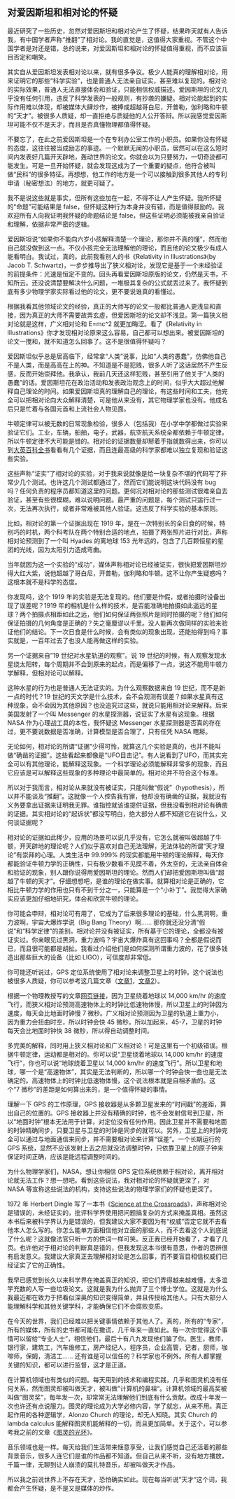 <div class="inner">
<h2>对爱因斯坦和相对论的怀疑</h2>
<p>最近研究了一些历史，忽然对爱因斯坦和相对论产生了怀疑，结果昨天就有人告诉我，有中国学者声称“推翻”了相对论。我的直觉是，这值得大家重视。不管这个中国学者是对还是错，总的说来，对爱因斯坦和相对论的怀疑值得重视，而不应该盲目否定和嘲笑。</p>
<p>其实自从爱因斯坦发表相对论以来，就有很多争议。极少人能真的理解相对论，用来证明它的那些“科学实验”，也是普通人无法亲自证实，甚至难以复现的。相对论的实际效果，普通人无法直接体会和验证，只能相信权威描述。爱因斯坦的论文几乎没有任何引用，违反了科学发表的一般规则，有抄袭的嫌疑。相对论能起到的实际作用难以体现，却被媒体大肆炒作，被捧成超越哥白尼，开普勒，伽利略和牛顿的“天才”。被很多人质疑，却一直拒绝与质疑他的人公开答辩。所以我感觉爱因斯坦可能不仅不是天才，而且是否真懂物理都值得怀疑。</p>
<p>不要忘了，在此之前爱因斯坦是一个在专利办公室工作的小职员。如果你没有怀疑的态度，这往往被当成励志的事迹。一个默默无闻的小职员，居然可以在这么短时间内发表好几篇开天辟地，轰动世界的论文。你就会以为只要努力，一切奇迹都可能发生。可是一旦开始怀疑，就会发现这成为了一个重要的疑点，他符合被叫做“民科”的很多特征。再想想，他工作的地方是一个可以接触到很多其他人的专利申请（秘密想法）的地方，就更可疑了。</p>
<p>我不是说这些就是事实，但所有这些加在一起，不得不让人产生怀疑。我所怀疑的“命题”可能结果是 false，但怀疑这种行为本身并没有错，而是值得鼓励的。我欢迎所有人向我证明我怀疑的命题结论是 false，但这些证明必须能被我亲自验证和理解，依据非常严密的逻辑。</p>
<p>爱因斯坦说“如果你不能向六岁小孩解释清楚一个理论，那你并不真的懂”，然而他自己就没做到这一点。不仅小孩完全无法理解他的理论，而且他的论文极少有成人能看明白。我试过，真的。此前我看别人的书《Relativity in Illustrations》(by Jacob T. Schwartz)，一步步推导出了狭义相对论，发现它是基于一个未经验证的前提条件：光速是恒定不变的。回头再看爱因斯坦原版的论文，仍然是天书，不知所云。还没说清楚要解决什么问题，一堆极其复杂的公式就丢过来了。我怀疑到底有多少物理学家实际看过他的论文，更不要说谁真的看懂过。</p>
<p>根据我看其他领域论文的经验，真正的大师写的论文一般都比普通人更浅显和直接，因为真正的大师不需要故弄玄虚，但爱因斯坦的论文却不浅显。第一篇狭义相对论就是这样，广义相对论和 E=mc^2 就更加晦涩。看了《Relativity in Illustrations》你才发现相对论原来这么容易，自己都可以想出来。被爱因斯坦的论文一搅和，就不知道怎么回事了。这不是很值得怀疑吗？</p>
<p>爱因斯坦似乎总是居高临下，经常拿“人类”说事，比如“人类的愚蠢”，仿佛他自己不是人类，而是高高在上的神。不知道是不是犯贱，很多人听了这话居然不产生反感，反而开始崇拜他。我承认，我前几天还这样犯贱，甚至引用了他关于“人类的愚蠢”的话。爱因斯坦花在政治活动和发表政治观念上的时间，似乎大大超过他解释自己理论的时间。如果爱因斯坦真的理解自己的理论，有这些时间和工夫，他完全可以把相对论向大众解释清楚，可是他从来没有，其它物理学家也没有。他成名后只是忙着与各国元首和上流社会人物见面。</p>
<p>牛顿定律可以被无数的日常现象检验，很多人（包括我）在小学中学都做过实验来验证它们。工业，车辆，船舶，电子，武器，航空航天系统全都依赖于牛顿定律，所以牛顿定律不大可能是错的。相对论的证据数量却掰着手指就数得出来，你可以到<a href="https://www.britannica.com/science/relativity/Experimental-evidence-for-general-relativity">大英百科全书</a>看看有几个证据，而且连最高级的科学家都难以独立复现和验证这些实验。</p>
<p>这些声称“证实”了相对论的实验，对于我来说就像是给一块复杂不堪的代码写了非常少几个测试。也许这几个测试都通过了，然而它们能说明这块代码没有 bug 吗？任何负责的程序员都知道这里的问题。更何况对相对论的那些测试很难亲自去验证，甚至有些很模糊，难以说明问题。最严重的问题是，每个测试只运行过一次，无法再次执行，或者非常难被其他人验证。这违反了科学实验的基本原则。</p>
<p>比如，相对论的第一个证据出现在 1919 年，是在一次特别长的全日食的时候，特别巧的时机，两个科考队在两个特别合适的地点，拍摄了两张照片进行对比，声称相对论预测到了一个叫 Hyades 的离地球 153 光年远的，包含了几百颗恒星的星团的光线，因为太阳引力造成弯曲。</p>
<p>当年就因为这一个实验的“成功”，媒体声称相对论已经被证实，很快把爱因斯坦炒得大红大紫，说他超越了哥白尼，开普勒，伽利略和牛顿。这不让你产生疑惑吗？这根本就不是科学的态度。</p>
<p>你发现吗，这个 1919 年的实验是无法复现的。他们要是作假，或者拍摄时设备出现了误差呢？1919 年的相机是什么样的技术，是否能准确地拍摄如此遥远的星球？两个拍摄点相距如此之远，他们如何保证两张照片是同时拍摄的呢？他们如何保证拍摄的几何角度是正确的？失之毫厘谬以千里。没人能再次做同样的实验来验证他们的结论。下一次日食是什么时候，会有类似的现象出现，还能拍得到吗？事实就是，一百年过去了也没人能再做这样的实验。</p>
<p>另一个证据来自”19 世纪对水星轨道的观察”。说 19 世纪的时候，有人观察发现水星绕太阳转，每个周期并不会到原来的起点，而是偏移了一点，说这不能用牛顿力学解释，但相对论可以解释。</p>
<p>这种水星的行为也是普通人无法证实的。为什么观察数据来自 19 世纪，而不是新一点的时代？19 世纪的天文学是什么技术，会不会观测有误差？如果水星真有这种现象，会不会因为其他原因？也没追究过这些，就说只能用相对论来解释。后来美国发射了一个叫 Messenger 的水星探测器，说证实了水星有这现象。根据 NASA 作为心理战工具的本性，我怀疑这 Messenger 水星探测器是否真的存在过，更不要说数据是否准确，计算模型是否合理了，只有任凭 NASA 瞎掰。</p>
<p>无论如何，相对论的所谓“证据”少得可怜，就算这几个实验是真的，也并不能叫做“确凿的证据”。这些看起来都像是“UFO目击记”。有人说看到了UFO，而其实完全可以有其他理论，能解释这现象。一个科学理论必须能解释非常多的现象，而且它应该是可以解释这些现象的多种理论中最简单的。相对论并不符合这个标准。</p>
<p>所以对于我而言，相对论从来就没有被证实，只能叫做“假说”（hypothesis），所以并不能谈及“推翻”。这就像一个人控告我有罪，他却没有确凿的证据，我就没有义务要拿出证据来证明我无罪。谁指控就该谁提供证据，但我没看到相对论有确凿的证据。其实相对论的“起诉状”都没写明白，绝大部分人都不知道它在说什么，又何谈证据呢？</p>
<p>相对论的证据如此稀少，应用的场景可以说几乎没有，它怎么就被叫做超越了牛顿，开天辟地的理论呢？人们似乎喜欢对自己无法理解，无法体验的所谓“天才理论”有崇拜的心理。人类生活中 99.999% 的现实都能用牛顿的理论解释，每天你都能验证牛顿力学的正确性，只有极少数看不见摸不着，外太空的，无法亲自体会和验证的现象，别人跟你说得用爱因斯坦的理论。然而人们却把爱因斯坦叫做“超越了牛顿的天才”。仔细想想吧，是谁的理论在做实事。就算相对论是正确的，它相比牛顿力学的作用也只有不到千分之一，只能算是一个“小补丁”。我觉得大家确实应该更加仔细地研究，体会和欣赏牛顿的理论。</p>
<p>你可能会申辩，相对论可有用了，它成为了后来很多理论的基础，什么黑洞啊，重力波啊，宇宙大爆炸学说（Big Bang Theory）啊…… 那你就还没分清“假说”和“科学定律”的差别。相对论并没有被证实，所有基于它的理论，全都没有被证实过。你亲眼见过黑洞，重力波吗？宇宙大爆炸真有这回事吗？全都是假说而已，而且很可能都是胡扯。我看过介绍他们是如何探测所谓重力波的，花了很多钱造出那些巨大的设备（比如 LIGO），可信度却非常低。</p>
<p>你可能还听说过，GPS 定位系统使用了相对论来调整卫星上的时钟。这个说法也被很多人质疑，你可以参考这几篇文章（<a href="http://www.alternativephysics.org/book/GPSmythology.htm">文章1</a>，<a href="https://medium.com/@GatotSoedarto/top-4-reasons-why-gps-doesnt-need-einstein-s-relativity-895cabc6e619">文章2</a>）。</p>
<p>根据一个物理教授写的文章<a href="https://physicscentral.com/explore/writers/will.cfm?continueFlag=3c84aba42763d929cb1985f89b13faf2">网页链接</a>，因为卫星绕着地球以 14,000 km/hr 的速度飞行，而狭义相对论预测高速物体上的时钟比低速物体慢，所以卫星上的时钟因为速度，每天会比地面时钟慢 7 微秒。广义相对论预测因为卫星的轨道上重力小，因为重力会扭曲时空，所以时钟会快 45 微秒。所以加起来，45-7，卫星的时钟每天会比地面时钟快 38 微秒，所以得自动调整时间。</p>
<p>多完美的解释，同时用上狭义相对论和广义相对论！可是这里有一个初级错误。根据牛顿定律，运动都是相对的。你可以说“卫星绕着地球以 14,000 km/hr 的速度飞行”，你也可以说“地球绕着卫星以 14,000 km/hr 的速度飞行”。所以卫星和地球，哪一个是“高速物体”，其实是无法判断的，所以哪一个时钟会快一些也是无法确定的。高速物体上的时钟比低速物体慢，这个说法根本就是自相矛盾的。这个“7 微秒”的差距是如何算出来的，是一个值得怀疑的事情。</p>
<p>理解一下 GPS 的工作原理，GPS 接收器是从多颗卫星发来的“时间戳”的差距，算出自己的位置的。GPS 接收器上并没有精确的时钟，也不会发射信号到卫星，所以“地面时钟”根本无法用于计算，对定位没有任何作用。因此卫星并不需要和地面的时钟精确同步，只要卫星与卫星的时钟是同步的就可以。另外，卫星上的时钟完全可以通过与地面通信来同步，并不需要相对论来计算“误差”。一个长期运行的 GPS 系统，显然不应该发射上去之后就没法调整时钟，只依靠卫星上的原子钟来保证时间正确，应该是能远程调整时间的。</p>
<p>为什么物理学家们，NASA，想让你相信 GPS 定位系统依赖于相对论，离开相对论就无法工作？想一想吧。看到这些说法，我对相对论的怀疑就更深了，对 NASA 等宣称这些说法的机构，支持这些说法的物理学家们的怀疑也更深了。</p>
<p>1972 年 Herbert Dingle 写了一本书《<a href="http://blog.hasslberger.com/Dingle_SCIENCE_at_the_Crossroads.pdf">Science at the Crossroads</a>》，声称相对论是错误的，未经证实的，批评科学界使用把问题搞复杂的方式来掩盖真相。虽然这本书后来被科学界认为是错误的，但我建议大家不要因为有“权威”否定它就不去看他本人怎么写的。你怎么能单方面相信他对立面的那些人，而不去看这个人到底说了什么呢？这就像法官只听一方的供词一样可笑。反正我已经开始看了，才看了几页。也许他对于相对论的判断真是错的，但我发现这本书很有意思，作者的思辨很有启发意义。我建议大家真正去理解相对论是怎么回事，而不要盲目相信权威们已经证实了它的正确性。</p>
<p>我早已感觉到长久以来科学界在掩盖真正的知识，把它们弄得越来越难懂，太多滥竽充数的人写一些垃圾论文。这就是我为什么抛弃了三个博士学位。这就是为什么我最近都在致力于把看似深奥的知识变得简单，并且传授给其他人。只有大部分人能理解科学和其他关键学科，才能确保它们不会腐败变质。</p>
<p>在今天的世界，我们已经难以把关键事情依赖于其他人了。真的，所有的“专家”，所有的媒体，所有的史书都可能在撒谎，几千年来一直如此。每一次你觉得这个事情可以留给“专业人士”，相信他们，最后十有八九发现他们骗了你。医生，教师，银行家，建筑工，汽车维修工，房产经纪人，程序员，企业高管，记者，厨师，咖啡师，保姆，清洁工…… 还有谁是可以信任的？科学家也不例外。所有人都掌握关键的知识，都可以进行监督，这才是正道。</p>
<p>在计算机领域也有类似的问题。每天用到的技术和编程实践，几乎和图灵机没有任何关系，然而图灵却被叫做天才，被叫做”计算机的鼻祖“。计算机领域的最高奖被叫做”图灵奖“，每年发一次，却常常无法理解他们到底有什么贡献。改成十年发一次也许还有点说服力。图灵的理论成为大学必修内容，学了就忘，从来不用。真正起作用的各种逻辑学，Alonzo Church 的理论，却无人知晓。其实 Church 的 lambda calculus 能解释图灵机能解释的一切，而且更加简单。关于这个，可以参考我之前的文章《<a href="http://www.yinwang.org/blog-cn/2015/10/18/turing">图灵的光环</a>》。</p>
<p>音乐领域也是一样。每天给我们生活带来惬意享受，让我们感觉自己还活着的那些背景音乐，很多人连它们是谁的作品都不知道。但自己从来不听，没有地方播放，千篇一律，无聊到让人崩溃的莫扎特音乐，却被叫做天才作品。</p>
<p>所以我之前说世界上不存在天才，恐怕确实如此。现在每当听说”天才“这个词，我都会产生怀疑，是不是又是媒体的炒作。</p>
</div>
<!--
<div class="ad-banner" style="margin-top: 5px">
<script async src="//pagead2.googlesyndication.com/pagead/js/adsbygoogle.js"></script>
<ins class="adsbygoogle"
                    style="display:inline-block;width:100%;height:90px"
                    data-ad-client="ca-pub-1331524016319584"
                    data-ad-slot="6657867155"></ins>
<script>(adsbygoogle = window.adsbygoogle || []).push({});</script>
</div>
<script data-ad-client="ca-pub-1331524016319584" async
            src="https://pagead2.googlesyndication.com/pagead/js/adsbygoogle.js">
</script>
        -->
    